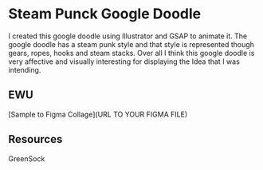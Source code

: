 # Steam Punck Google Doodle

I created this google doodle using Illustrator and GSAP to animate it. The google doodle has a steam punk style and that style is represented though gears, ropes, hooks and steam stacks. Over all I think this google doodle is very affective and visually interesting for displaying the Idea that I was intending. 

## EWU

[Sample to Figma Collage](URL TO YOUR FIGMA FILE)

## Resources

GreenSock

